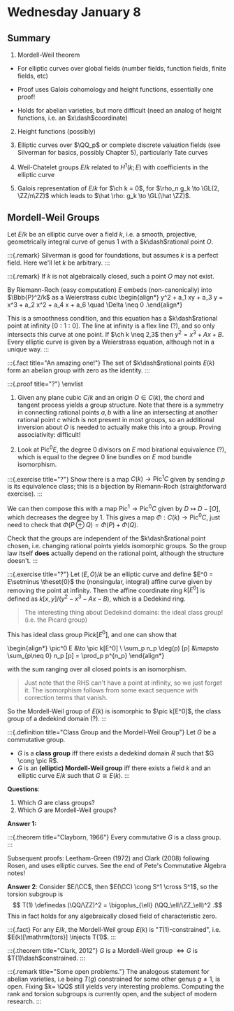 # Wednesday January 8

## Summary

1. Mordell-Weil theorem

  - For elliptic curves over global fields (number fields, function fields, finite fields, etc)
  
  - Proof uses Galois cohomology and height functions, essentially one proof!
  
  - Holds for abelian varieties, but more difficult (need an analog of height functions, i.e. an $x\dash$coordinate)

2. Height functions (possibly)

3. Elliptic curves over $\QQ_p$ or complete discrete valuation fields (see Silverman for basics, possibly Chapter 5), particularly Tate curves

4. Weil-Chatelet groups $E/k$ related to $H^1(k; E)$ with coefficients in the elliptic curve

5. Galois representation of $E/k$ for $\ch k = 0$, for $\rho_n g_k \to \GL(2, \ZZ/n\ZZ)$ which leads to $\hat \rho: g_k \to \GL(\hat \ZZ)$.

## Mordell-Weil Groups

Let $E/k$ be an elliptic curve over a field $k$, i.e. a smooth, projective, geometrically integral curve of genus 1 with a $k\dash$rational point $O$.

:::{.remark}
Silverman is good for foundations, but assumes $k$ is a perfect field.
Here we'll let $k$ be arbitrary.
:::

:::{.remark}
If $k$ is not algebraically closed, such a point $O$ may not exist.

By Riemann-Roch (easy computation) $E$ embeds (non-canonically) into $\Bbb{P}^2/k$ as a Weierstrass cubic 
\begin{align*}
y^2 + a_1 xy + a_3 y = x^3 + a_2 x^2 + a_4 x + a_6 \quad \Delta \neq 0
.\end{align*}

This is a smoothness condition, and this equation has a $k\dash$rational point at infinity $[0: 1: 0]$.
The line at infinity is a flex line (?), and so only intersects this curve at one point.
If $\ch k \neq 2,3$ then $y^2 = x^3 + Ax + B$.
Every elliptic curve is given by a Weierstrass equation, although not in a unique way.
:::


:::{.fact title="An amazing one!"}
The set of $k\dash$rational points $E(k)$ form an abelian group with zero as the identity.
:::

:::{.proof title="?"}
\envlist

1. Given any plane cubic $C/k$ and an origin $O \in C(k)$, the chord and tangent process yields a group structure.
  Note that there is a symmetry in connecting rational points $a, b$ with a line an intersecting at another rational point $c$ which is not present in most groups, so an additional inversion about $O$ is needed to actually make this into a group. 
  Proving associativity: difficult!

2. Look at $\mathrm{Pic}^0 E$, the degree 0 divisors on $E$ mod birational equivalence (?), which is equal to the degree 0 line bundles on $E$ mod bundle isomorphism.


:::{.exercise title="?"}
Show there is a map $C(k) \to \mathrm{Pic}^1 C$ given by sending $p$ is its equivalence class; this is a bijection by Riemann-Roch (straightforward exercise).
:::

We can then compose this with a map $\mathrm{Pic}^1 \to \mathrm{Pic}^0 C$ given by $D \mapsto D - [O]$, which decreases the degree by 1.
This gives a map $\Phi: C(k) \to \mathrm{Pic}^0 C$, just need to check that $\Phi(P \oplus Q) = \Phi(P) + \Phi(Q)$.

Check that the groups are independent of the $k\dash$rational point chosen, i.e. changing rational points yields isomorphic groups.
So the group law itself **does** actually depend on the rational point, although the structure doesn't.
:::

:::{.exercise title="?"}
Let $(E, O)/k$ be an elliptic curve and define $E^0 = E\setminus \theset{0}$ the (nonsingular, integral) affine curve given by removing the point at infinity.
Then the affine coordinate ring $k[E^0]$ is defined as $k[x, y]/(y^2 -x^3 - Ax - B)$, which is a Dedekind ring.

> The interesting thing about Dedekind domains: the ideal class group! (i.e. the Picard group)

This has ideal class group $\mathrm{Pic} k[E^0]$, and one can show that

\begin{align*}
\pic^0 E &\to \pic k[E^0] \\
\sum_p n_p \deg(p) [p] &\mapsto \sum_{p\neq 0} n_p [p] = \prod_p p^{n_p}
\end{align*}

with the sum ranging over all closed points is an isomorphism.

> Just note that the RHS can't have a point at infinity, so we just forget it.
> The isomorphism follows from some exact sequence with correction terms that vanish.

So the Mordell-Weil group of $E(k)$ is isomorphic to $\pic k[E^0]$, the class group of a dedekind domain (?).
:::

:::{.definition title="Class Group and the Mordell-Weil Group"}
Let $G$ be a commutative group.

- $G$ is a **class group** iff there exists a dedekind domain $R$ such that $G \cong \pic R$.
- $G$ is an **(elliptic) Mordell-Weil group** iff there exists a field $k$ and an elliptic curve $E/k$ such that $G \cong E(k)$.
:::

**Questions**:

1. Which $G$ are class groups?
2. Which $G$ are Mordell-Weil groups?

**Answer 1:**

:::{.theorem title="Clayborn, 1966"}
Every commutative $G$ is a class group.
:::


[^comm_alg_ref_1]: 
Subsequent proofs: Leetham-Green (1972) and Clark (2008) following Rosen, and uses elliptic curves. See the end of Pete's Commutative Algebra notes!

**Answer 2**:
Consider $E/\CC$, then $E(\CC) \cong S^1 \cross S^1$, so the torsion subgroup is 
$$
T(1) \definedas (\QQ/\ZZ)^2 = \bigoplus_{\ell} (\QQ_\ell/\ZZ_\ell)^2
.$$
This in fact holds for any algebraically closed field of characteristic zero.

:::{.fact}
For any $E/k$, the Mordell-Weil group $E(k)$ is "$T(1)$-constrained", i.e. $E(k)[\mathrm{tors}] \injects T(1)$.
:::

:::{.theorem title="Clark, 2012"}
$G$ is a Mordell-Weil group $\iff G$ is $T(1)\dash$constrained.
:::

:::{.remark title="Some open problems."}
The analogous statement for abelian varieties, i.e being $T(g)$ constrained for some other genus $g\neq 1$, is open.
Fixing $k= \QQ$ still yields very interesting problems. 
Computing the rank and torsion subgroups is currently open, and the subject of modern research.
:::

